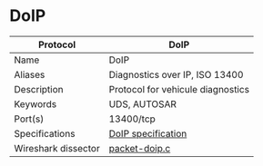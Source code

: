 # DoIP

| Protocol | DoIP |
|---|---|
| Name | DoIP |
| Aliases | Diagnostics over IP, ISO 13400 |
| Description | Protocol for vehicule diagnostics |
| Keywords | UDS, AUTOSAR |
| Port(s) | 13400/tcp |
| Specifications | [DoIP specification](https://www.autosar.org/fileadmin/standards/R20-11/CP/AUTOSAR_SWS_DiagnosticOverIP.pdf) |
| Wireshark dissector | [packet-doip.c](https://github.com/wireshark/wireshark/blob/master/epan/dissectors/packet-doip.c) |


